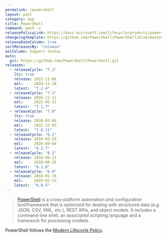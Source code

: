 ```yaml
---
permalink: /powershell
layout: post
category: app
title: PowerShell
command: pwsh -v
releasePolicyLink: https://docs.microsoft.com/lifecycle/products/powershell
changelogTemplate: https://github.com/PowerShell/PowerShell/blob/master/CHANGELOG/__RELEASE_CYCLE__.md
releaseDateColumn: true
sortReleasesBy: "release"
eolColumn: Support Status
auto:
  git: https://github.com/PowerShell/PowerShell.git
releases:
  - releaseCycle: "7.2"
    lts: true
    release: 2021-11-08
    eol:     2024-11-30
    latest:  "7.2.4"
  - releaseCycle: "7.1"
    release: 2020-11-11
    eol:     2022-05-31
    latest:  "7.1.7"
  - releaseCycle: "7.0"
    lts: true
    release: 2020-03-04
    eol:     2022-12-03
    latest:  "7.0.11"
  - releaseCycle: "6.2"
    release: 2019-03-28
    eol:     2020-09-04
    latest:  "6.2.7"
  - releaseCycle: "6.1"
    release: 2018-09-13
    eol:     2019-09-28
    latest:  "6.1.6"
  - releaseCycle: "6.0"
    release: 2018-01-10
    eol:     2019-02-13
    latest:  "6.0.5"
---
```


> [PowerShell](https://aka.ms/powershell)  is a cross-platform automation and configuration tool/framework that is optimized for dealing with structured data (e.g. JSON, CSV, XML, etc.), REST APIs, and object models. It includes a command-line shell, an associated scripting language and a framework for processing cmdlets.

PowerShell follows the [Modern Lifecycle Policy](https://docs.microsoft.com/powershell/scripting/powershell-support-lifecycle).
